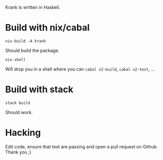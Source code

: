 Krank is written in Haskell.

# Build with nix/cabal

```
nix-build -A krank
```

Should build the package.

```
nix-shell
```

Will drop you in a shell where you can `cabal v2-build`, `cabal v2-test`, ...

# Build with stack

```
stack build
```

Should work.

# Hacking

Edit code, ensure that test are passing and open a pull request on Github. Thank you ;)
